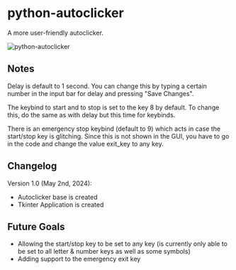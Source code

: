 # python-autoclicker

A more user-friendly autoclicker.

![python-autoclicker](https://github.com/alm0st01/python-autoclicker/assets/59374423/72a330a2-37c9-46c3-951e-0e000d288965)


## Notes

Delay is default to 1 second. 
You can change this by typing a certain number in the input bar
for delay and pressing "Save Changes".

The keybind to start and to stop is set to the key 8
by default. To change this, do the same as with delay but
this time for keybinds.

There is an emergency stop keybind (default to 9)
which acts in case the start/stop key is glitching.
Since this is not shown in the GUI, you have to go in the code and
change the value exit_key to any key.

## Changelog

Version 1.0 (May 2nd, 2024):
- Autoclicker base is created
- Tkinter Application is created

## Future Goals 
- Allowing the start/stop key to be set to any key (is currently only able to be set to all letter & number keys as well as some symbols)
- Adding support to the emergency exit key